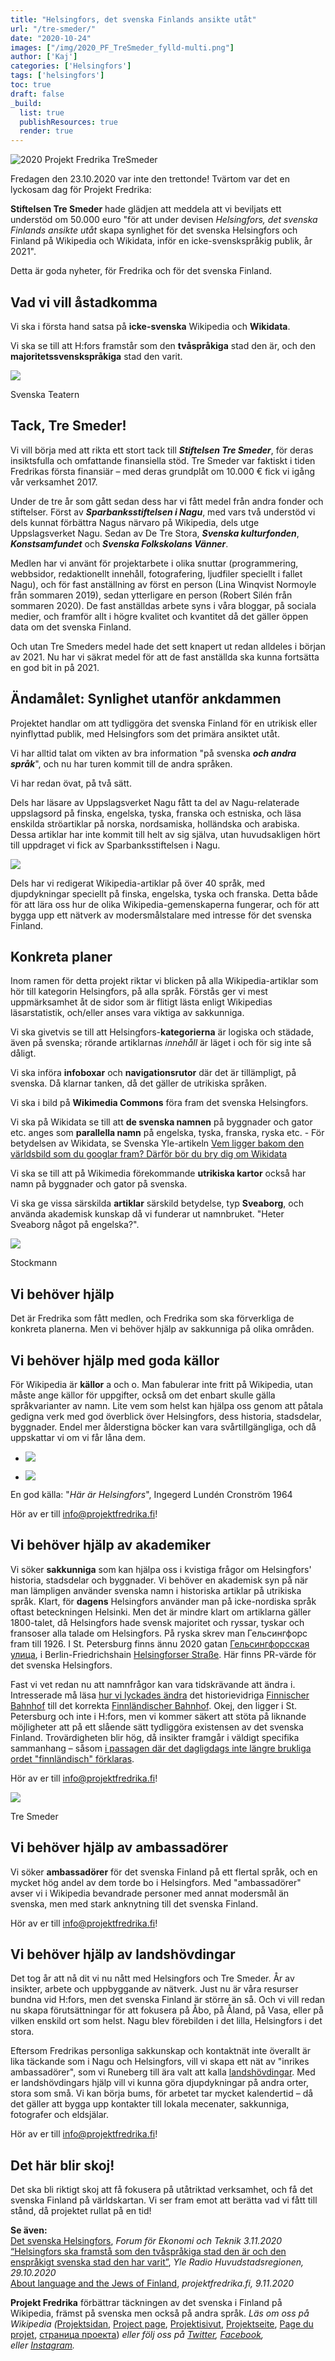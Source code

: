 ```yaml
---
title: "Helsingfors, det svenska Finlands ansikte utåt"
url: "/tre-smeder/"
date: "2020-10-24"
images: ["/img/2020_PF_TreSmeder_fylld-multi.png"]
author: ['Kaj']
categories: ['Helsingfors']
tags: ['helsingfors']
toc: true
draft: false
_build:
  list: true
  publishResources: true
  render: true
---
```


![2020 Projekt Fredrika TreSmeder](/img/2020_PF_TreSmeder_fylld-multi.png)


Fredagen den 23.10.2020 var inte den trettonde! Tvärtom var det en lyckosam dag för Projekt Fredrika:

**Stiftelsen Tre Smeder** hade glädjen att meddela att vi beviljats ett understöd om 50.000 euro "för att under devisen _Helsingfors, det svenska Finlands ansikte utåt_ skapa synlighet för det svenska Helsingfors och Finland på Wikipedia och Wikidata, inför en icke-svenskspråkig publik, år 2021".

Detta är goda nyheter, för Fredrika och för det svenska Finland.

## Vad vi vill åstadkomma

Vi ska i första hand satsa på **icke-svenska** Wikipedia och **Wikidata**.

Vi ska se till att H:fors framstår som den **tvåspråkiga** stad den är, och den **majoritetssvenskspråkiga** stad den varit.

![](https://projektfredrika.fi/wp-content/uploads/2020/10/2015-08-26_IMG_5148-1024x579.jpg)

Svenska Teatern

## Tack, Tre Smeder!

Vi vill börja med att rikta ett stort tack till **_Stiftelsen Tre Smeder_**, för deras insiktsfulla och omfattande finansiella stöd. Tre Smeder var faktiskt i tiden Fredrikas första finansiär – med deras grundplåt om 10.000 € fick vi igång vår verksamhet 2017.

Under de tre år som gått sedan dess har vi fått medel från andra fonder och stiftelser. Först av **_Sparbanksstiftelsen i Nagu_**, med vars två understöd vi dels kunnat förbättra Nagus närvaro på Wikipedia, dels utge Uppslagsverket Nagu. Sedan av De Tre Stora, **_Svenska kulturfonden_**, **_Konstsamfundet_** och **_Svenska Folkskolans Vänner_**. 

Medlen har vi använt för projektarbete i olika snuttar (programmering, webbsidor, redaktionellt innehåll, fotografering, ljudfiler speciellt i fallet Nagu), och för fast anställning av först en person (Lina Winqvist Normoyle från sommaren 2019), sedan ytterligare en person (Robert Silén från sommaren 2020). De fast anställdas arbete syns i våra bloggar, på sociala medier, och framför allt i högre kvalitet och kvantitet då det gäller öppen data om det svenska Finland.

Och utan Tre Smeders medel hade det sett knapert ut redan alldeles i början av 2021. Nu har vi säkrat medel för att de fast anställda ska kunna fortsätta en god bit in på 2021.

## Ändamålet: Synlighet utanför ankdammen

Projektet handlar om att tydliggöra det svenska Finland för en utrikisk eller nyinflyttad publik, med Helsingfors som det primära ansiktet utåt.

Vi har alltid talat om vikten av bra information "på svenska **_och andra språk_**", och nu har turen kommit till de andra språken.

Vi har redan övat, på två sätt. 

Dels har läsare av Uppslagsverket Nagu fått ta del av Nagu-relaterade uppslagsord på finska, engelska, tyska, franska och estniska, och läsa enskilda ströartiklar på norska, nordsamiska, holländska och arabiska. Dessa artiklar har inte kommit till helt av sig själva, utan huvudsakligen hört till uppdraget vi fick av Sparbanksstiftelsen i Nagu.

![](https://projektfredrika.fi/wp-content/uploads/2020/05/UNagu_digital_1112_Sida_001-709x1024.png)

Dels har vi redigerat Wikipedia-artiklar på över 40 språk, med djupdykningar speciellt på finska, engelska, tyska och franska. Detta både för att lära oss hur de olika Wikipedia-gemenskaperna fungerar, och för att bygga upp ett nätverk av modersmålstalare med intresse för det svenska Finland. 

## Konkreta planer

Inom ramen för detta projekt riktar vi blicken på alla Wikipedia-artiklar som hör till kategorin Helsingfors, på alla språk. Förstås ger vi mest uppmärksamhet åt de sidor som är flitigt lästa enligt Wikipedias läsarstatistik, och/eller anses vara viktiga av sakkunniga. 

Vi ska givetvis se till att Helsingfors-**kategorierna** är logiska och städade, även på svenska; rörande artiklarnas _innehåll_ är läget i och för sig inte så dåligt.

Vi ska införa **infoboxar** och **navigationsrutor** där det är tillämpligt, på svenska. Då klarnar tanken, då det gäller de utrikiska språken.

Vi ska i bild på **Wikimedia Commons** föra fram det svenska Helsingfors.

Vi ska på Wikidata se till att **de svenska namnen** på byggnader och gator etc. anges som **parallella namn** på engelska, tyska, franska, ryska etc. - För betydelsen av Wikidata, se Svenska Yle-artikeln [Vem ligger bakom den världsbild som du googlar fram? Därför bör du bry dig om Wikidata](https://svenska.yle.fi/artikel/2019/11/03/kaj-arno-vem-ligger-bakom-den-varldsbild-som-du-googlar-fram-darfor-bor-du-bry) 

Vi ska se till att på Wikimedia förekommande **utrikiska kartor** också har namn på byggnader och gator på svenska.

Vi ska ge vissa särskilda **artiklar** särskild betydelse, typ **Sveaborg**, och använda akademisk kunskap då vi funderar ut namnbruket. "Heter Sveaborg något på engelska?".

![](https://projektfredrika.fi/wp-content/uploads/2020/10/2018-12-15_IMG_4684-1024x768.jpg)

Stockmann

## Vi behöver hjälp

Det är Fredrika som fått medlen, och Fredrika som ska förverkliga de konkreta planerna. Men vi behöver hjälp av sakkunniga på olika områden. 

## Vi behöver hjälp med goda källor

För Wikipedia är **källor** a och o. Man fabulerar inte fritt på Wikipedia, utan måste ange källor för uppgifter, också om det enbart skulle gälla språkvarianter av namn. Lite vem som helst kan hjälpa oss genom att påtala gedigna verk med god överblick över Helsingfors, dess historia, stadsdelar, byggnader. Endel mer ålderstigna böcker kan vara svårtillgängliga, och då uppskattar vi om vi får låna dem.

*   ![](https://projektfredrika.fi/wp-content/uploads/2020/10/Hfors-parm-682x1024.jpg)
    
*   ![](https://projektfredrika.fi/wp-content/uploads/2020/10/hfors-innehall-650x1024.jpg)
    

En god källa: "_Här är Helsingfors_", Ingegerd Lundén Cronström 1964

Hör av er till info@projektfredrika.fi!

## Vi behöver hjälp av akademiker

Vi söker **sakkunniga** som kan hjälpa oss i kvistiga frågor om Helsingfors' historia, stadsdelar och byggnader. Vi behöver en akademisk syn på när man lämpligen använder svenska namn i historiska artiklar på utrikiska språk. Klart, för **dagens** Helsingfors använder man på icke-nordiska språk oftast beteckningen Helsinki. Men det är mindre klart om artiklarna gäller 1800-talet, då Helsingfors hade svensk majoritet och ryssar, tyskar och fransoser alla talade om Helsingfors. På ryska skrev man Гельсингфорс fram till 1926. I St. Petersburg finns ännu 2020 gatan [Гельсингфорсская улица](https://ru.wikipedia.org/wiki/%D0%93%D0%B5%D0%BB%D1%8C%D1%81%D0%B8%D0%BD%D0%B3%D1%84%D0%BE%D1%80%D1%81%D1%81%D0%BA%D0%B0%D1%8F_%D1%83%D0%BB%D0%B8%D1%86%D0%B0), i Berlin-Friedrichshain [Helsingforser Straße](https://de.wikipedia.org/wiki/Liste_der_Stra%C3%9Fen_und_Pl%C3%A4tze_in_Berlin-Friedrichshain). Här finns PR-värde för det svenska Helsingfors.

Fast vi vet redan nu att namnfrågor kan vara tidskrävande att ändra i. Intresserade må läsa [hur vi lyckades ändra](https://de.wikipedia.org/wiki/Diskussion:Finnl%C3%A4ndischer_Bahnhof) det historievidriga [Finnischer Bahnhof](https://de.wikipedia.org/wiki/Finnischer_Bahnhof) till det korrekta [Finnländischer Bahnhof](https://de.wikipedia.org/wiki/Finnl%C3%A4ndischer_Bahnhof). Okej, den ligger i St. Petersburg och inte i H:fors, men vi kommer säkert att stöta på liknande möjligheter att på ett slående sätt tydliggöra existensen av det svenska Finland. Trovärdigheten blir hög, då insikter framgår i väldigt specifika sammanhang – såsom [i passagen där det dagligdags inte längre brukliga ordet "finnländisch" förklaras](https://de.wikipedia.org/wiki/Finnl%C3%A4ndischer_Bahnhof#Name).

Hör av er till info@projektfredrika.fi!

![](https://projektfredrika.fi/wp-content/uploads/2020/10/2015-08-26_IMG_5145-766x1024.jpg)

Tre Smeder

## Vi behöver hjälp av ambassadörer

Vi söker **ambassadörer** för det svenska Finland på ett flertal språk, och en mycket hög andel av dem torde bo i Helsingfors. Med "ambassadörer" avser vi i Wikipedia bevandrade personer med annat modersmål än svenska, men med stark anknytning till det svenska Finland.

Hör av er till info@projektfredrika.fi!

## Vi behöver hjälp av landshövdingar

Det tog år att nå dit vi nu nått med Helsingfors och Tre Smeder. År av insikter, arbete och uppbyggande av nätverk. Just nu är våra resurser bundna vid H:fors, men det svenska Finland är större än så. Och vi vill redan nu skapa förutsättningar för att fokusera på Åbo, på Åland, på Vasa, eller på vilken enskild ort som helst. Nagu blev förebilden i det lilla, Helsingfors i det stora.

Eftersom Fredrikas personliga sakkunskap och kontaktnät inte överallt är lika täckande som i Nagu och Helsingfors, vill vi skapa ett nät av "inrikes ambassadörer", som vi Runeberg till ära valt att kalla [landshövdingar](https://sv.wikipedia.org/wiki/Olof_Wibelius). Med er landshövdingars hjälp vill vi kunna göra djupdykningar på andra orter, stora som små. Vi kan börja bums, för arbetet tar mycket kalendertid – då det gäller att bygga upp kontakter till lokala mecenater, sakkunniga, fotografer och eldsjälar.

Hör av er till info@projektfredrika.fi!

## Det här blir skoj!

Det ska bli riktigt skoj att få fokusera på utåtriktad verksamhet, och få det svenska Finland på världskartan. Vi ser fram emot att berätta vad vi fått till stånd, då projektet rullat på en tid!

**Se även:**  
[Det svenska Helsingfors](https://www.forummag.fi/det-svenska-helsingfors), _Forum för Ekonomi och Teknik 3.11.2020_  
[“Helsingfors ska framstå som den tvåspråkiga stad den är och den enspråkigt svenska stad den har varit”](https://arenan.yle.fi/audio/1-50672696), _Yle Radio Huvudstadsregionen, 29.10.2020_  
[About language and the Jews of Finland](https://projektfredrika.fi/de-linguis-iudaeorum-finlandiae/), _projektfredrika.fi, 9.11.2020_

**Projekt Fredrika** förbättrar täckningen av det svenska i Finland på Wikipedia, främst på svenska men också på andra språk. _Läs om oss på Wikipedia (_[Projektsidan](https://sv.wikipedia.org/wiki/Wikipedia:Projekt_Fredrika), [Project page](https://en.wikipedia.org/wiki/Wikipedia:Projekt_Fredrika), [Projektisivut](https://fi.wikipedia.org/wiki/Wikipedia:Projekt_Fredrika), [Projektseite](https://de.wikipedia.org/wiki/Wikipedia:Projekt_Fredrika), [Page du projet](https://fr.wikipedia.org/wiki/Wikipedia:Projekt_Fredrika), [страница проекта](https://ru.wikipedia.org/wiki/Wikipedia:Projekt_Fredrika)) _eller följ oss på [Twitter](https://twitter.com/projektfredrika), [Facebook](https://www.facebook.com/projektfredrika/), eller [Instagram](http://instagram.com/projektfredrika)._